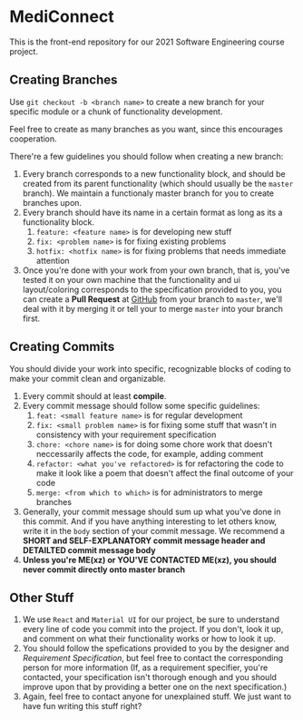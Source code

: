 # MediConnect

This is the front-end repository for our 2021 Software Engineering course project.

## Creating Branches

Use `git checkout -b <branch name>` to create a new branch for your specific module or a chunk of functionality development.

Feel free to create as many branches as you want, since this encourages cooperation.

There're a few guidelines you should follow when creating a new branch:

1. Every branch corresponds to a new functionality block, and should be created from its parent functionality (which should usually be the `master` branch). We maintain a functionaly master branch for you to create branches upon.
2. Every branch should have its name in a certain format as long as its a functionality block.
   1. `feature: <feature name>` is for developing new stuff
   2. `fix: <problem name>` is for fixing existing problems
   3. `hotfix: <hotfix name>` is for fixing problems that needs immediate attention
3. Once you're done with your work from your own branch, that is, you've tested it on your own machine that the functionality and ui layout/coloring corresponds to the specification provided to you, you can create a **Pull Request** at [GitHub](https://github.com/dendenxu/MediConnect-Front/pulls) from your branch to `master`, we'll deal with it by merging it or tell your to merge `master` into your branch first.

## Creating Commits

You should divide your work into specific, recognizable blocks of coding to make your commit clean and organizable.

1. Every commit should at least **compile**.
2. Every commit message should follow some specific guidelines:
   1. `feat: <small feature name>` is for regular development
   2. `fix: <small problem name>` is for fixing some stuff that wasn't in consistency with your requirement specification
   3. `chore: <chore name>` is for doing some chore work that doesn't neccessarily affects the code, for example, adding comment
   4. `refactor: <what you've refactored>` is for refactoring the code to make it look like a poem that doesn't affect the final outcome of your code
   5. `merge: <from which to which>` is for administrators to merge branches
3. Generally, your commit message should sum up what you've done in this commit. And if you have anything interesting to let others know, write it in the `body` section of your commit message. We recommend a **SHORT and SELF-EXPLANATORY commit message header and DETAILTED commit message body**
4. **Unless you're ME(xz) or YOU'VE CONTACTED ME(xz), you should never commit directly onto master branch**

## Other Stuff

1. We use `React` and `Material UI` for our project, be sure to understand every line of code you commit into the project. If you don't, look it up, and comment on what their functionality works or how to look it up.
2. You should follow the spefications provided to you by the designer and *Requirement Specification*, but feel free to contact the corresponding person for more information (If, as a requirement specifier, you're contacted, your specification isn't thorough enough and you should improve upon that by providing a better one on the next specification.)
3. Again, feel free to contact anyone for unexplained stuff. We just want to have fun writing this stuff right?
